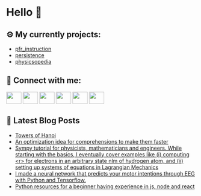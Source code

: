 # Hello 👋

## ⚙️ My currently projects:
- [pfr_instruction](https://github.com/bullbesh/pfr_instruction)
- [persistence](https://github.com/bullbesh/persistence)
- [physicsopedia](https://github.com/bullbesh/physicsopedia)

## 🔎 Connect with me:
[<img height="32" width="40" src="https://cdn.jsdelivr.net/npm/simple-icons@v5/icons/telegram.svg" />](https://t.me/bullbesh)
[<img height="32" width="40" src="https://cdn.jsdelivr.net/npm/simple-icons@v5/icons/vk.svg" />](https://vk.com/bullbesh)
[<img height="32" width="40" src="https://cdn.jsdelivr.net/npm/simple-icons@v5/icons/twitter.svg" />](https://twitter.com/bullbesh1)
[<img height="32" width="40" src="https://cdn.jsdelivr.net/npm/simple-icons@v5/icons/instagram.svg" />](https://www.instagram.com/bullbesh)
[<img height="32" width="40" src="https://cdn.jsdelivr.net/npm/simple-icons@v5/icons/reddit.svg" />](https://www.reddit.com/user/bullbesh)
[<img height="32" width="40" src="https://cdn.jsdelivr.net/npm/simple-icons@v5/icons/youtube.svg" />](https://www.youtube.com/channel/UCtfjRs6uzgq5mfm8S06WTcg)

## 📕 Latest Blog Posts
<!-- BLOG-POST-LIST:START -->
- [Towers of Hanoi](https://www.reddit.com/r/Python/comments/s64s3h/towers_of_hanoi/)
- [An optimization idea for comprehensions to make them faster](https://www.reddit.com/r/Python/comments/s64jv1/an_optimization_idea_for_comprehensions_to_make/)
- [Sympy tutorial for physicists, mathematicians and engineers. While starting with the basics, I eventually cover examples like &lpar;i&rpar; computing &lt;r&gt; for electrons in an arbitrary state nlm of hydrogen atom, and &lpar;ii&rpar; setting up systems of equations in Lagrangian Mechanics](https://www.reddit.com/r/Python/comments/s63ng9/sympy_tutorial_for_physicists_mathematicians_and/)
- [I made a neural network that predicts your motor intentions through EEG with Python and Tensorflow.](https://www.reddit.com/r/Python/comments/s62m3e/i_made_a_neural_network_that_predicts_your_motor/)
- [Python resources for a beginner having experience in js, node and react](https://www.reddit.com/r/Python/comments/s626bw/python_resources_for_a_beginner_having_experience/)
<!-- BLOG-POST-LIST:END -->
